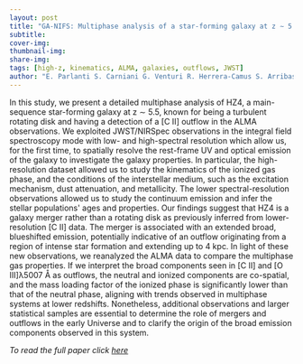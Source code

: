 ```yaml
---
layout: post
title: "GA-NIFS: Multiphase analysis of a star-forming galaxy at z ∼ 5.5"
subtitle: 
cover-img:
thumbnail-img:
share-img:
tags: [high-z, kinematics, ALMA, galaxies, outflows, JWST]
author: "E. Parlanti S. Carniani G. Venturi R. Herrera-Camus S. Arribas A. Bunker S. Charlot F. D'Eugenio R. Maiolino M. Perna H. Übler T. Böker G. Cresci M. Curti G. Jones I. Lamperti P. Pérez-González B. Del Pino S. Zamora"
---
```


In this study, we present a detailed multiphase analysis of HZ4, a main-sequence star-forming galaxy at z ∼ 5.5, known for being a turbulent rotating disk and having a detection of a [C II] outflow in the ALMA observations. We exploited JWST/NIRSpec observations in the integral field spectroscopy mode with low- and high-spectral resolution which allow us, for the first time, to spatially resolve the rest-frame UV and optical emission of the galaxy to investigate the galaxy properties. In particular, the high-resolution dataset allowed us to study the kinematics of the ionized gas phase, and the conditions of the interstellar medium, such as the excitation mechanism, dust attenuation, and metallicity. The lower spectral-resolution observations allowed us to study the continuum emission and infer the stellar populations' ages and properties. Our findings suggest that HZ4 is a galaxy merger rather than a rotating disk as previously inferred from lower-resolution [C II] data. The merger is associated with an extended broad, blueshifted emission, potentially indicative of an outflow originating from a region of intense star formation and extending up to 4 kpc. In light of these new observations, we reanalyzed the ALMA data to compare the multiphase gas properties. If we interpret the broad components seen in [C II] and [O III]λ5007 Å as outflows, the neutral and ionized components are co-spatial, and the mass loading factor of the ionized phase is significantly lower than that of the neutral phase, aligning with trends observed in multiphase systems at lower redshifts. Nonetheless, additional observations and larger statistical samples are essential to determine the role of mergers and outflows in the early Universe and to clarify the origin of the broad emission components observed in this system.


<i>To read the full paper click <a href="https://ui.adsabs.harvard.edu/abs/2025A%26A...695A...6P/abstract">here</a></i>